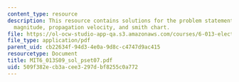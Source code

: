 ```yaml
---
content_type: resource
description: This resource contains solutions for the problem statements related to
  magnitude, propagation velocity, and smith chart.
file: https://ol-ocw-studio-app-qa.s3.amazonaws.com/courses/6-013-electromagnetics-and-applications-spring-2009/509f382ecb3acee3297dbf8255c0a772_MIT6_013S09_sol_pset07.pdf
file_type: application/pdf
parent_uid: cb22634f-94d3-4e0a-9d8c-c4747d9ac415
resourcetype: Document
title: MIT6_013S09_sol_pset07.pdf
uid: 509f382e-cb3a-cee3-297d-bf8255c0a772
---
```

